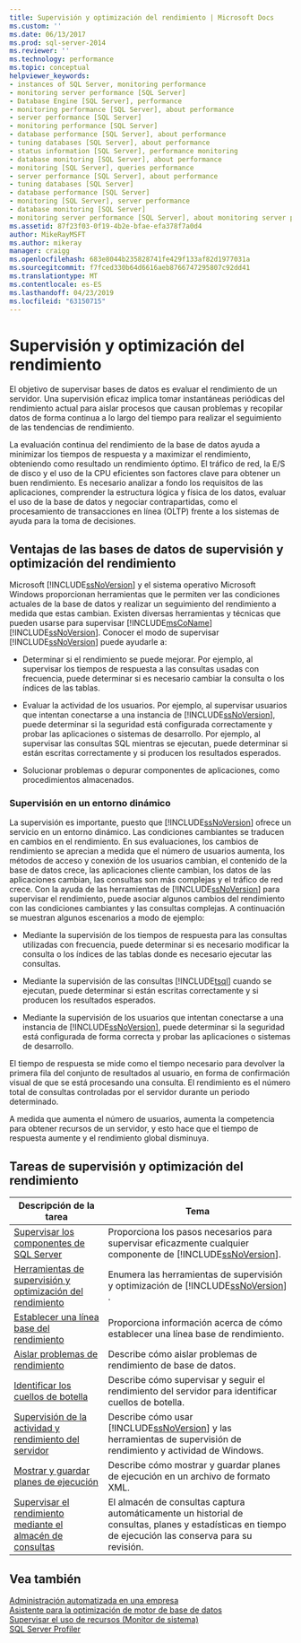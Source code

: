 ```yaml
---
title: Supervisión y optimización del rendimiento | Microsoft Docs
ms.custom: ''
ms.date: 06/13/2017
ms.prod: sql-server-2014
ms.reviewer: ''
ms.technology: performance
ms.topic: conceptual
helpviewer_keywords:
- instances of SQL Server, monitoring performance
- monitoring server performance [SQL Server]
- Database Engine [SQL Server], performance
- monitoring performance [SQL Server], about performance
- server performance [SQL Server]
- monitoring performance [SQL Server]
- database performance [SQL Server], about performance
- tuning databases [SQL Server], about performance
- status information [SQL Server], performance monitoring
- database monitoring [SQL Server], about performance
- monitoring [SQL Server], queries performance
- server performance [SQL Server], about performance
- tuning databases [SQL Server]
- database performance [SQL Server]
- monitoring [SQL Server], server performance
- database monitoring [SQL Server]
- monitoring server performance [SQL Server], about monitoring server performance
ms.assetid: 87f23f03-0f19-4b2e-bfae-efa378f7a0d4
author: MikeRayMSFT
ms.author: mikeray
manager: craigg
ms.openlocfilehash: 683e8044b235828741fe429f133af82d1977031a
ms.sourcegitcommit: f7fced330b64d6616aeb8766747295807c92dd41
ms.translationtype: MT
ms.contentlocale: es-ES
ms.lasthandoff: 04/23/2019
ms.locfileid: "63150715"
---
```

# <a name="monitor-and-tune-for-performance"></a>Supervisión y optimización del rendimiento
  El objetivo de supervisar bases de datos es evaluar el rendimiento de un servidor. Una supervisión eficaz implica tomar instantáneas periódicas del rendimiento actual para aislar procesos que causan problemas y recopilar datos de forma continua a lo largo del tiempo para realizar el seguimiento de las tendencias de rendimiento.  
  
 La evaluación continua del rendimiento de la base de datos ayuda a minimizar los tiempos de respuesta y a maximizar el rendimiento, obteniendo como resultado un rendimiento óptimo. El tráfico de red, la E/S de disco y el uso de la CPU eficientes son factores clave para obtener un buen rendimiento. Es necesario analizar a fondo los requisitos de las aplicaciones, comprender la estructura lógica y física de los datos, evaluar el uso de la base de datos y negociar contrapartidas, como el procesamiento de transacciones en línea (OLTP) frente a los sistemas de ayuda para la toma de decisiones.  
  
## <a name="benefits-of-monitoring-and-tuning-databases-for-performance"></a>Ventajas de las bases de datos de supervisión y optimización del rendimiento  
 Microsoft [!INCLUDE[ssNoVersion](../../includes/ssnoversion-md.md)] y el sistema operativo Microsoft Windows proporcionan herramientas que le permiten ver las condiciones actuales de la base de datos y realizar un seguimiento del rendimiento a medida que estas cambian. Existen diversas herramientas y técnicas que pueden usarse para supervisar [!INCLUDE[msCoName](../../includes/msconame-md.md)] [!INCLUDE[ssNoVersion](../../includes/ssnoversion-md.md)]. Conocer el modo de supervisar [!INCLUDE[ssNoVersion](../../includes/ssnoversion-md.md)] puede ayudarle a:  
  
-   Determinar si el rendimiento se puede mejorar. Por ejemplo, al supervisar los tiempos de respuesta a las consultas usadas con frecuencia, puede determinar si es necesario cambiar la consulta o los índices de las tablas.  
  
-   Evaluar la actividad de los usuarios. Por ejemplo, al supervisar usuarios que intentan conectarse a una instancia de [!INCLUDE[ssNoVersion](../../includes/ssnoversion-md.md)], puede determinar si la seguridad está configurada correctamente y probar las aplicaciones o sistemas de desarrollo. Por ejemplo, al supervisar las consultas SQL mientras se ejecutan, puede determinar si están escritas correctamente y si producen los resultados esperados.  
  
-   Solucionar problemas o depurar componentes de aplicaciones, como procedimientos almacenados.  
  
### <a name="monitoring-in-a-dynamic-environment"></a>Supervisión en un entorno dinámico  
 La supervisión es importante, puesto que [!INCLUDE[ssNoVersion](../../includes/ssnoversion-md.md)] ofrece un servicio en un entorno dinámico. Las condiciones cambiantes se traducen en cambios en el rendimiento. En sus evaluaciones, los cambios de rendimiento se aprecian a medida que el número de usuarios aumenta, los métodos de acceso y conexión de los usuarios cambian, el contenido de la base de datos crece, las aplicaciones cliente cambian, los datos de las aplicaciones cambian, las consultas son más complejas y el tráfico de red crece. Con la ayuda de las herramientas de [!INCLUDE[ssNoVersion](../../includes/ssnoversion-md.md)] para supervisar el rendimiento, puede asociar algunos cambios del rendimiento con las condiciones cambiantes y las consultas complejas. A continuación se muestran algunos escenarios a modo de ejemplo:  
  
-   Mediante la supervisión de los tiempos de respuesta para las consultas utilizadas con frecuencia, puede determinar si es necesario modificar la consulta o los índices de las tablas donde es necesario ejecutar las consultas.  
  
-   Mediante la supervisión de las consultas [!INCLUDE[tsql](../../includes/tsql-md.md)] cuando se ejecutan, puede determinar si están escritas correctamente y si producen los resultados esperados.  
  
-   Mediante la supervisión de los usuarios que intentan conectarse a una instancia de [!INCLUDE[ssNoVersion](../../includes/ssnoversion-md.md)], puede determinar si la seguridad está configurada de forma correcta y probar las aplicaciones o sistemas de desarrollo.  
  
 El tiempo de respuesta se mide como el tiempo necesario para devolver la primera fila del conjunto de resultados al usuario, en forma de confirmación visual de que se está procesando una consulta. El rendimiento es el número total de consultas controladas por el servidor durante un periodo determinado.  
  
 A medida que aumenta el número de usuarios, aumenta la competencia para obtener recursos de un servidor, y esto hace que el tiempo de respuesta aumente y el rendimiento global disminuya.  
  
## <a name="monitoring-and-tuning-performance-tasks"></a>Tareas de supervisión y optimización del rendimiento  
  
|Descripción de la tarea|Tema|  
|----------------------|-----------|  
|[Supervisar los componentes de SQL Server](monitor-sql-server-components.md)|Proporciona los pasos necesarios para supervisar eficazmente cualquier componente de [!INCLUDE[ssNoVersion](../../includes/ssnoversion-md.md)].|  
|[Herramientas de supervisión y optimización del rendimiento](performance-monitoring-and-tuning-tools.md)|Enumera las herramientas de supervisión y optimización de [!INCLUDE[ssNoVersion](../../includes/ssnoversion-md.md)] .|  
|[Establecer una línea base del rendimiento](establish-a-performance-baseline.md)|Proporciona información acerca de cómo establecer una línea base de rendimiento.|  
|[Aislar problemas de rendimiento](isolate-performance-problems.md)|Describe cómo aislar problemas de rendimiento de base de datos.|  
|[Identificar los cuellos de botella](identify-bottlenecks.md)|Describe cómo supervisar y seguir el rendimiento del servidor para identificar cuellos de botella.|  
|[Supervisión de la actividad y rendimiento del servidor](server-performance-and-activity-monitoring.md)|Describe cómo usar [!INCLUDE[ssNoVersion](../../includes/ssnoversion-md.md)] y las herramientas de supervisión de rendimiento y actividad de Windows.|  
|[Mostrar y guardar planes de ejecución](display-and-save-execution-plans.md)|Describe cómo mostrar y guardar planes de ejecución en un archivo de formato XML.|  
|[Supervisar el rendimiento mediante el almacén de consultas](monitoring-performance-by-using-the-query-store.md)|El almacén de consultas captura automáticamente un historial de consultas, planes y estadísticas en tiempo de ejecución las conserva para su revisión.|  
  
## <a name="see-also"></a>Vea también  
 [Administración automatizada en una empresa](../../ssms/agent/automated-administration-across-an-enterprise.md)   
 [Asistente para la optimización de motor de base de datos](database-engine-tuning-advisor.md)   
 [Supervisar el uso de recursos &#40;Monitor de sistema&#41;](../performance-monitor/monitor-resource-usage-system-monitor.md)   
 [SQL Server Profiler](../../tools/sql-server-profiler/sql-server-profiler.md)  
  
  
